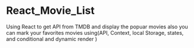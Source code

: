 # React_Movie_List
Using React to get API from TMDB and display the popuar movies also you can mark your favorites movies using(API, Context, local Storage, states, and conditional and dynamic render )
